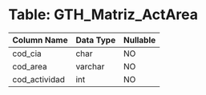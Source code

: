 # Table: GTH_Matriz_ActArea

| Column Name | Data Type | Nullable |
|-------------|-----------|----------|
| cod_cia | char | NO |
| cod_area | varchar | NO |
| cod_actividad | int | NO |
